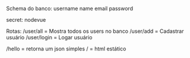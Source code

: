 Schema do banco:
username
name
email
password

secret: nodevue

Rotas:
/user/all = Mostra todos os users no banco
/user/add = Cadastrar usuário
/user/login = Logar usuário


/hello = retorna um json simples
/ = html estático